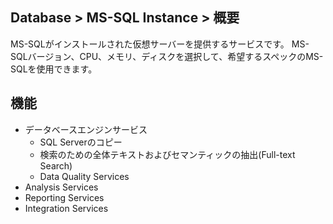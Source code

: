 ## Database > MS-SQL Instance > 概要
MS-SQLがインストールされた仮想サーバーを提供するサービスです。 
MS-SQLバージョン、CPU、メモリ、ディスクを選択して、希望するスペックのMS-SQLを使用できます。

## 機能
- データベースエンジンサービス
  - SQL Serverのコピー
  - 検索のための全体テキストおよびセマンティックの抽出(Full-text Search)
  - Data Quality Services
- Analysis Services	
- Reporting Services
- Integration Services
